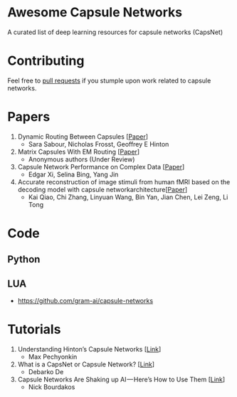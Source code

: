 # Awesome Capsule Networks
A curated list of deep learning resources for capsule networks (CapsNet)

# Contributing
Feel free to [pull requests](https://github.com/perara/awesome-capsule-networks/pulls) if you stumple upon work related to capsule networks.


# Papers
1. Dynamic Routing Between Capsules [[Paper](https://arxiv.org/pdf/1710.09829)]
   * Sara Sabour, Nicholas Frosst, Geoffrey E Hinton
2. Matrix Capsules With EM Routing  [[Paper](https://openreview.net/pdf?id=HJWLfGWRb)]
   * Anonymous authors (Under Review)
3. Capsule Network Performance on Complex Data [[Paper](https://arxiv.org/pdf/1712.03480)]
   * Edgar Xi, Selina Bing, Yang Jin
3. Accurate reconstruction of image stimuli from human fMRI based on the decoding model with capsule networkarchitecture[[Paper](https://arxiv.org/pdf/1801.00602.pdf)]
   * Kai Qiao, Chi Zhang, Linyuan Wang, Bin Yan, Jian Chen, Lei Zeng, Li Tong

# Code
## Python
## LUA
   * https://github.com/gram-ai/capsule-networks

# Tutorials
1. Understanding Hinton’s Capsule Networks [[Link](https://medium.com/ai%C2%B3-theory-practice-business/understanding-hintons-capsule-networks-part-i-intuition-b4b559d1159b)]
   * Max Pechyonkin
2. What is a CapsNet or Capsule Network? [[Link](https://hackernoon.com/what-is-a-capsnet-or-capsule-network-2bfbe48769cc)]
   * Debarko De
3. Capsule Networks Are Shaking up AI — Here’s How to Use Them [[Link](https://hackernoon.com/capsule-networks-are-shaking-up-ai-heres-how-to-use-them-c233a0971952)]
   * Nick Bourdakos
